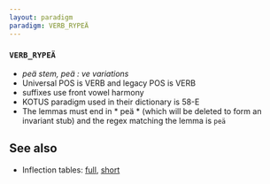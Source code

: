 ```yaml
---
layout: paradigm
paradigm: VERB_RYPEÄ
---
```

### ` VERB_RYPEÄ `

* _peä stem, peä : ve variations_
* Universal POS is VERB and legacy POS is VERB
* suffixes use front vowel harmony
* KOTUS paradigm used in their dictionary is 58-E
* The lemmas must end in * peä * (which will be deleted to form an invariant stub) and the regex matching the lemma is ` peä `

## See also

* Inflection tables: [full](gen/R/rypeä.html), [short](gen/R/rypeä_wikt.html)

